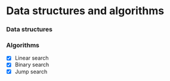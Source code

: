 # Data structures and algorithms

### Data structures
### Algorithms
- [X] Linear search
- [X] Binary search
- [X] Jump search
